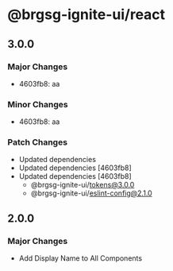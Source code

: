# @brgsg-ignite-ui/react

## 3.0.0

### Major Changes

- 4603fb8: aa

### Minor Changes

- 4603fb8: aa

### Patch Changes

- Updated dependencies
- Updated dependencies [4603fb8]
- Updated dependencies [4603fb8]
  - @brgsg-ignite-ui/tokens@3.0.0
  - @brgsg-ignite-ui/eslint-config@2.1.0

## 2.0.0

### Major Changes

- Add Display Name to All Components
